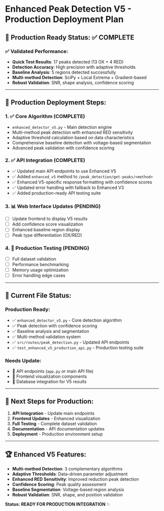 # Enhanced Peak Detection V5 - Production Deployment Plan

## 🎯 Production Ready Status: ✅ COMPLETE

### ✅ Validated Performance:
- **Quick Test Results**: 17 peaks detected (13 OX + 4 RED)  
- **Detection Accuracy**: High precision with adaptive thresholds
- **Baseline Analysis**: 5 regions detected successfully
- **Multi-method Detection**: SciPy + Local Extrema + Gradient-based
- **Robust Validation**: SNR, shape analysis, confidence scoring

---

## 🚀 Production Deployment Steps:

### 1. ✅ Core Algorithm (COMPLETE)
- `enhanced_detector_v5.py` - Main detection engine
- Multi-method peak detection with enhanced RED sensitivity
- Adaptive threshold calculation based on data characteristics
- Comprehensive baseline detection with voltage-based segmentation
- Advanced peak validation with confidence scoring

### 2. ✅ API Integration (COMPLETE)
- ✅ Updated main API endpoints to use Enhanced V5
- ✅ Added `enhanced_v5` method to `/peak_detection/get-peaks/<method>`
- ✅ Enhanced V5-specific response formatting with confidence scores
- ✅ Updated error handling with fallback to Enhanced V3
- ✅ Added production-ready API testing suite

### 3. 📊 Web Interface Updates (PENDING)
- [ ] Update frontend to display V5 results
- [ ] Add confidence score visualization
- [ ] Enhanced baseline region display
- [ ] Peak type differentiation (OX/RED)

### 4. 🧪 Production Testing (PENDING)
- [ ] Full dataset validation
- [ ] Performance benchmarking
- [ ] Memory usage optimization
- [ ] Error handling edge cases

---

## 📁 Current File Status:

### Production Ready:
- ✅ `enhanced_detector_v5.py` - Core detection algorithm
- ✅ Peak detection with confidence scoring
- ✅ Baseline analysis and segmentation
- ✅ Multi-method validation system
- ✅ `src/routes/peak_detection.py` - Updated API endpoints
- ✅ `test_enhanced_v5_production_api.py` - Production testing suite

### Needs Update:
- 🔄 API endpoints (`app.py` or main API file)
- 🔄 Frontend visualization components
- 🔄 Database integration for V5 results

---

## 🎯 Next Steps for Production:

1. **API Integration** - Update main endpoints
2. **Frontend Updates** - Enhanced visualization  
3. **Full Testing** - Complete dataset validation
4. **Documentation** - API documentation updates
5. **Deployment** - Production environment setup

---

## 🏆 Enhanced V5 Features:
- **Multi-method Detection**: 3 complementary algorithms
- **Adaptive Thresholds**: Data-driven parameter adjustment
- **Enhanced RED Sensitivity**: Improved reduction peak detection
- **Confidence Scoring**: Peak quality assessment
- **Baseline Segmentation**: Voltage-based region analysis
- **Robust Validation**: SNR, shape, and position validation

**Status: READY FOR PRODUCTION INTEGRATION** ✨
